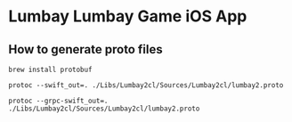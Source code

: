 # Lumbay Lumbay Game iOS App

## How to generate proto files

```
brew install protobuf

protoc --swift_out=. ./Libs/Lumbay2cl/Sources/Lumbay2cl/lumbay2.proto

protoc --grpc-swift_out=. ./Libs/Lumbay2cl/Sources/Lumbay2cl/lumbay2.proto
```